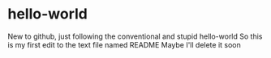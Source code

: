 # hello-world
New to github, just following the conventional and stupid hello-world 
So this is my first edit to the text file named README
Maybe I'll delete it soon
